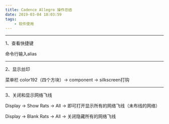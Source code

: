 ```yaml
---
title: Cadence Allegro 操作总结
date: 2019-03-04 18:03:59
tags:
    - 软件使用
---
```


---

1、查看快捷键

命令行输入alias

<!--more-->

---

2、显示丝印

菜单栏 color192（四个方块）-> component -> silkscreen打钩



---

3、关闭和显示网络飞线

Display -> Show Rats -> All -> 即可打开显示所有的网络飞线（未布线的网络）

Display -> Blank Rats -> All -> 关闭隐藏所有的网络飞线